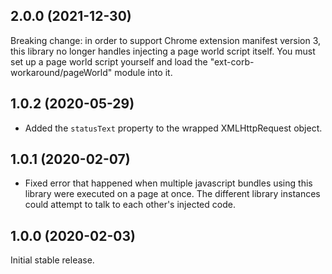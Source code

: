 ## 2.0.0 (2021-12-30)

Breaking change: in order to support Chrome extension manifest version 3, this library no longer handles injecting a page world script itself. You must set up a page world script yourself and load the "ext-corb-workaround/pageWorld" module into it.

## 1.0.2 (2020-05-29)

- Added the `statusText` property to the wrapped XMLHttpRequest object.

## 1.0.1 (2020-02-07)

- Fixed error that happened when multiple javascript bundles using this library were executed on a page at once. The different library instances could attempt to talk to each other's injected code.

## 1.0.0 (2020-02-03)

Initial stable release.
